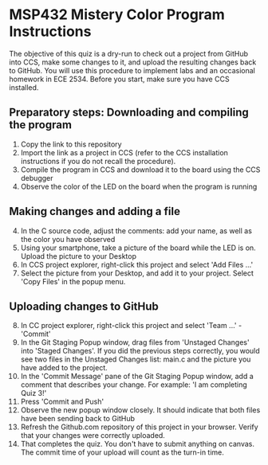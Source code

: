 # MSP432 Mistery Color Program Instructions

The objective of this quiz is a dry-run to check out a project from GitHub into CCS, make some changes to it, and upload the resulting changes back to GitHub. You will use this procedure to implement labs and an occasional homework in ECE 2534. Before you start, make sure you have CCS installed.

## Preparatory steps: Downloading and compiling the program

1. Copy the link to this repository
2. Import the link as a project in CCS (refer to the CCS installation instructions if you do not recall the procedure).
2. Compile the program in CCS and download it to the board using the CCS debugger
3. Observe the color of the LED on the board when the program is running

## Making changes and adding a file

4. In the C source code, adjust the comments: add your name, as well as the color you have observed
5. Using your smartphone, take a picture of the board while the LED is on. Upload the picture to your Desktop
6. In CCS project explorer, right-click this project and select 'Add Files ...'
7. Select the picture from your Desktop, and add it to your project. Select 'Copy Files' in the popup menu.

## Uploading changes to GitHub

8. In CC project explorer, right-click this project and select 'Team ...' - 'Commit'
9. In the Git Staging Popup window, drag files from 'Unstaged Changes' into 'Staged Changes'. 
If you did the previous steps correctly, you would see two files in the Unstaged Changes list: main.c and the picture you have added to the project.
10. In the 'Commit Message' pane of the Git Staging Popup window, add a comment that describes your change. 
For example: 'I am completing Quiz 3!'
11. Press 'Commit and Push'
12. Observe the new popup window closely. It should indicate that both files have been sending back to GitHub
13. Refresh the Github.com repository of this project in your browser. Verify that your changes were correctly uploaded.
14. That completes the quiz. You don't have to submit anything on canvas. The commit time of your upload will count as the turn-in time.
